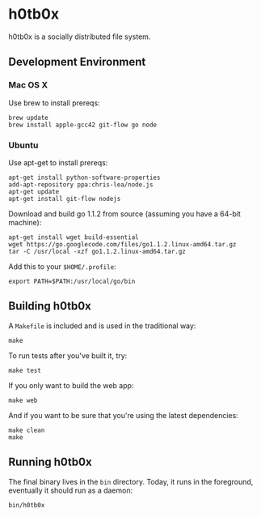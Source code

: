 # h0tb0x

h0tb0x is a socially distributed file system.

## Development Environment

### Mac OS X

Use brew to install prereqs:
```
brew update
brew install apple-gcc42 git-flow go node
```

### Ubuntu

Use apt-get to install prereqs:
```
apt-get install python-software-properties
add-apt-repository ppa:chris-lea/node.js
apt-get update
apt-get install git-flow nodejs
```

Download and build go 1.1.2 from source (assuming you have a 64-bit machine):
```
apt-get install wget build-essential
wget https://go.googlecode.com/files/go1.1.2.linux-amd64.tar.gz
tar -C /usr/local -xzf go1.1.2.linux-amd64.tar.gz
```

Add this to your `$HOME/.profile`:
```
export PATH=$PATH:/usr/local/go/bin
```

## Building h0tb0x

A `Makefile` is included and is used in the traditional way:
```
make
```

To run tests after you've built it, try:
```
make test
```

If you only want to build the web app:
```
make web
```

And if you want to be sure that you're using the latest dependencies:
```
make clean
make
```

## Running h0tb0x

The final binary lives in the `bin` directory. 
Today, it runs in the foreground, eventually it should run as a daemon:

```
bin/h0tb0x
```
